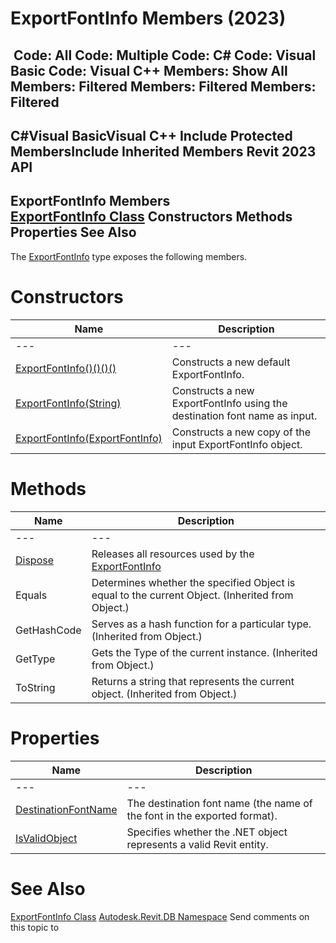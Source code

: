 # ExportFontInfo Members (2023)

﻿
 Code: All Code: Multiple Code: C# Code: Visual Basic Code: Visual C++  Members: Show All Members: Filtered Members: Filtered Members: Filtered   
---  
C#Visual BasicVisual C++
Include Protected MembersInclude Inherited Members
Revit 2023 API  
---  
ExportFontInfo Members  
[ExportFontInfo Class](c3dc100c-0e4d-419d-5cbd-1d59f149490c.md "ExportFontInfo Class") Constructors Methods Properties See Also  
---  
The [ExportFontInfo](c3dc100c-0e4d-419d-5cbd-1d59f149490c.md "ExportFontInfo Class") type exposes the following members.
# Constructors
| Name | Description |
| --- | --- |
| --- | --- | --- |
| [ExportFontInfo()()()()](250aa251-f054-24b8-545a-17095778b959.md "ExportFontInfo Constructor") | Constructs a new default ExportFontInfo. |
| [ExportFontInfo(String)](10bca5e3-a5f0-2146-f5a1-e75fbb3e9227.md "ExportFontInfo Constructor \(String\)") | Constructs a new ExportFontInfo using the destination font name as input. |
| [ExportFontInfo(ExportFontInfo)](c07fc8f9-0668-f81a-a095-c2fc7a889844.md "ExportFontInfo Constructor \(ExportFontInfo\)") | Constructs a new copy of the input ExportFontInfo object. |

# Methods
| Name | Description |
| --- | --- |
| --- | --- | --- |
| [Dispose](69c88357-8e5c-e6ba-377e-6177e262e945.md "Dispose Method") | Releases all resources used by the [ExportFontInfo](c3dc100c-0e4d-419d-5cbd-1d59f149490c.md "ExportFontInfo Class") |
| Equals | Determines whether the specified Object is equal to the current Object. (Inherited from Object.) |
| GetHashCode | Serves as a hash function for a particular type.  (Inherited from Object.) |
| GetType | Gets the Type of the current instance. (Inherited from Object.) |
| ToString | Returns a string that represents the current object. (Inherited from Object.) |

# Properties
| Name | Description |
| --- | --- |
| --- | --- | --- |
| [DestinationFontName](04cefc1c-fe97-52e6-a840-9af9ee89a600.md "DestinationFontName Property") | The destination font name (the name of the font in the exported format). |
| [IsValidObject](c26ba64b-41d2-9d87-8a53-19eca8b58d06.md "IsValidObject Property") | Specifies whether the .NET object represents a valid Revit entity. |

# See Also
[ExportFontInfo Class](c3dc100c-0e4d-419d-5cbd-1d59f149490c.md "ExportFontInfo Class")
[Autodesk.Revit.DB Namespace](87546ba7-461b-c646-cbb1-2cb8f5bff8b2.md "Autodesk.Revit.DB Namespace")
Send comments on this topic to 